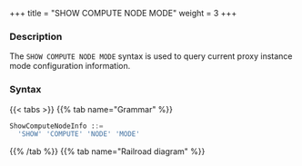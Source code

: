 +++
title = "SHOW COMPUTE NODE MODE"
weight = 3
+++

### Description

The `SHOW COMPUTE NODE MODE` syntax is used to query current proxy instance mode configuration information.
### Syntax

{{< tabs >}}
{{% tab name="Grammar" %}}
```sql
ShowComputeNodeInfo ::=
  'SHOW' 'COMPUTE' 'NODE' 'MODE'
```
{{% /tab %}}
{{% tab name="Railroad diagram" %}}
<iframe frameborder="0" name="diagram" id="diagram" width="100%" height="100%"></iframe>
{{% /tab %}}
{{< /tabs >}}

### Return Value Description

| Columns      | Description                        |
|--------------|------------------------------------|
| type         | type of proxy mode configuration   |
| repository   | type of persist repository         |
| props        | properties of persist repository   |

### Example

- Query current proxy instance mode configuration information

```sql
SHOW COMPUTE NODE MODE;
```

```sql
mysql> SHOW COMPUTE NODE MODE;
+---------+------------+------------------------------------------------------------------------------------------------------------------------------------------------------------------------+
| type    | repository | props                                                                                                                                                                  |
+---------+------------+------------------------------------------------------------------------------------------------------------------------------------------------------------------------+
| Cluster | ZooKeeper  | {"operationTimeoutMilliseconds":500,"timeToLiveSeconds":60,"maxRetries":3,"namespace":"governance_ds","server-lists":"localhost:2181","retryIntervalMilliseconds":500} |
+---------+------------+------------------------------------------------------------------------------------------------------------------------------------------------------------------------+
1 row in set (0.00 sec)

```

### Reserved word

`SHOW`, `COMPUTE`, `NODE`, `MODE`

### Related links

- [Reserved word](/en/user-manual/shardingsphere-proxy/distsql/syntax/reserved-word/)
